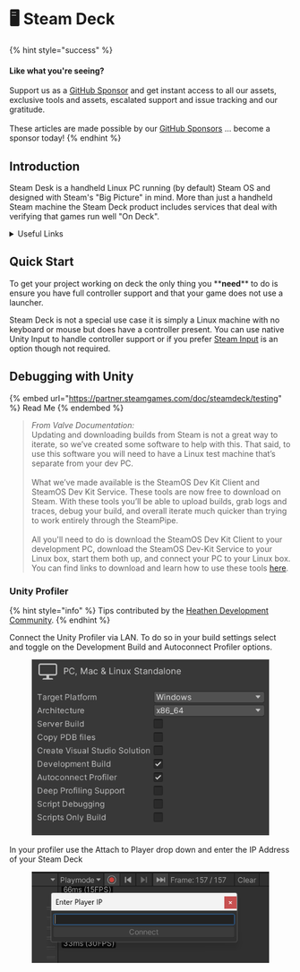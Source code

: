 # 🖥 Steam Deck

{% hint style="success" %}
#### Like what you're seeing?

Support us as a [GitHub Sponsor](../../../become-a-sponsor/) and get instant access to all our assets, exclusive tools and assets, escalated support and issue tracking and our gratitude.\
\
These articles are made possible by our [GitHub Sponsors](../../../become-a-sponsor/) ... become a sponsor today!
{% endhint %}

## Introduction

Steam Desk is a handheld Linux PC running (by default) Steam OS and designed with Steam's "Big Picture" in mind. More than just a handheld Steam machine the Steam Deck product includes services that deal with verifying that games run well "On Deck".&#x20;

<details>

<summary>Useful Links</summary>

* Store Page\
  [https://store.steampowered.com/steamdeck](https://store.steampowered.com/steamdeck)
* Feature Documentaiton\
  [https://partner.steamgames.com/doc/steamdeck](https://partner.steamgames.com/doc/steamdeck)
* Compatability Checklist\
  [https://partner.steamgames.com/doc/steamdeck/compat#DeckCompatibilityChecklist](https://partner.steamgames.com/doc/steamdeck/compat#DeckCompatibilityChecklist)

</details>

## Quick Start

To get your project working on deck the only thing you \*\***need**\*\* to do is ensure you have full controller support and that your game does not use a launcher.

Steam Deck is not a special use case it is simply a Linux machine with no keyboard or mouse but does have a controller present. You can use native Unity Input to handle controller support or if you prefer [Steam Input](../../../assets/steamworks/unity-engine/sample-scenes/input.md) is an option though not required.

## Debugging with Unity

{% embed url="https://partner.steamgames.com/doc/steamdeck/testing" %}
Read Me
{% endembed %}

> _From Valve Documentation:_\
> Updating and downloading builds from Steam is not a great way to iterate, so we’ve created some software to help with this. That said, to use this software you will need to have a Linux test machine that’s separate from your dev PC.\
> \
> What we’ve made available is the SteamOS Dev Kit Client and SteamOS Dev Kit Service. These tools are now free to download on Steam. With these tools you’ll be able to upload builds, grab logs and traces, debug your build, and overall iterate much quicker than trying to work entirely through the SteamPipe.\
> \
> All you'll need to do is download the SteamOS Dev Kit Client to your development PC, download the SteamOS Dev-Kit Service to your Linux box, start them both up, and connect your PC to your Linux box. You can find links to download and learn how to use these tools [here](https://partner.steamgames.com/doc/steamdeck/loadgames).

### Unity Profiler

{% hint style="info" %}
Tips contributed by the [Heathen Development Community](https://discord.gg/6X3xrRc).
{% endhint %}

Connect the Unity Profiler via LAN. To do so in your build settings select and toggle on the Development Build and Autoconnect Profiler options.

<figure><img src="../../../.gitbook/assets/image (4) (1).png" alt=""><figcaption></figcaption></figure>

In your profiler use the Attach to Player drop down and enter the IP Address of your Steam Deck

<figure><img src="../../../.gitbook/assets/image (9) (2).png" alt=""><figcaption></figcaption></figure>
